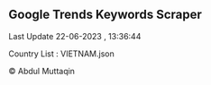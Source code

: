

## Google Trends Keywords Scraper 
 
Last Update 22-06-2023 , 13:36:44

Country List :
VIETNAM.json



© Abdul Muttaqin 
